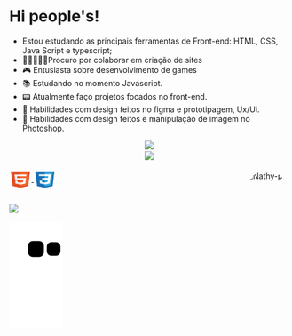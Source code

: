 # Hi people's! 

- Estou estudando as principais ferramentas de Front-end: HTML, CSS, Java Script e typescript;
- 👩🏾‍🤝‍👩🏻Procuro por colaborar em criação de sites
- 🎮 Entusiasta sobre desenvolvimento de games
- 📚 Estudando no momento Javascript.
- 📟 Atualmente faço projetos focados no front-end.
- 🎨 Habilidades com design feitos no figma e prototipagem, Ux/Ui.
- 🎨 Habilidades com design feitos e manipulação de imagem no Photoshop.

<div align="center">
  <a href="https://github.com/nathycabral">
  <img height="180em" src="https://github-readme-stats.vercel.app/api?username=nathycabral&show_icons=true&theme=aura&include_all_commits=true&count_private=true"/><br>
  <img height="120em" src="https://github-readme-stats.vercel.app/api/top-langs/?username=nathycabral&layout=compact&langs_count=7&theme=aura"/>
</div>
<div style="display: inline_block"><br>
  <img align="center" alt="Nathy-HTML" height="30" width="40" src="https://raw.githubusercontent.com/devicons/devicon/master/icons/html5/html5-original.svg">
  <img align="center" alt="Nathy-CSS" height="30" width="40" src="https://raw.githubusercontent.com/devicons/devicon/master/icons/css3/css3-original.svg">
    <img align="right" alt="Nathy-pic" height="150" style="border-radius:50px;" src="https://media.discordapp.net/attachments/830939626897408031/957362968717316116/338224_egx27jK3.png?width=513&height=513">
</div>
 

 ##
  <a href="https://www.linkedin.com/in/nath%C3%A1lliacabral/" target="_blank"><img src="https://img.shields.io/badge/-LinkedIn-%230077B5?style=for-the-badge&logo=linkedin&logoColor=white" target="_blank"></a> 
 
 ![Snake animation](https://github.com/nathycabral/nathycabral/blob/output/github-contribution-grid-snake.svg)
